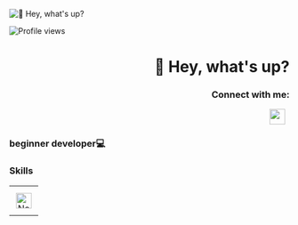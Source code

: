 ![👋 Hey, what's up?](https://cs7.pikabu.ru/post_img/2017/12/05/0/1512421546159814881.gif)

![Profile views](https://komarev.com/ghpvc/?username=Sanbez&label=Profile%20views&color=0e75b6&style=flat)

<div id="toc">
  <ul align="right" style="list-style: none">
    <summary>
      <h1>
        👋 Hey, what's up?
      </h1>
    </summary>
  </ul>
</div>

**<h3 align="right">Connect with me:</h3>** 
<p align="right"><a href="https://t.me/asnvvv" target="_blank"><img src="https://img.shields.io/badge/GitHub-100000?style=for-the-badge&logo=github&logoColor=white" height="28" style="margin-right: 8px"></a></p>

 **<h3 align="left">beginner developer💻</h3>**

 **<h3 align="left">Skills</h3>**

<table style="width: 100%; border: 0px solid white;"><tr><td style="text-align: center; border: 0px; padding: 12px;"><img src="https://cdn.jsdelivr.net/gh/devicons/devicon@latest/icons/nextjs/nextjs-plain.svg" height="28" alt="Next.js"/></td></table>
